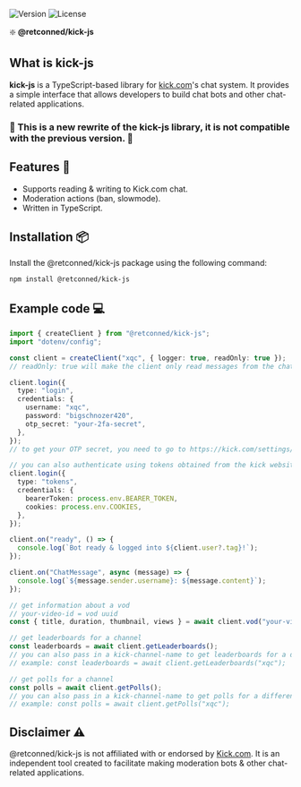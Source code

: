 ![Version](https://img.shields.io/npm/v/@retconned/kick-js?label=Version)
![License](https://img.shields.io/npm/l/@retconned/kick-js?label=License)

❇️ **@retconned/kick-js**

## **What is kick-js**

**kick-js** is a TypeScript-based library for [kick.com](https://kick.com)'s chat system. It provides a simple interface that allows developers to build chat bots and other chat-related applications.

### :construction: This is a new rewrite of the kick-js library, it is not compatible with the previous version. :construction:

## Features :rocket:

- Supports reading & writing to Kick.com chat.
- Moderation actions (ban, slowmode).
- Written in TypeScript.

## Installation :package:

Install the @retconned/kick-js package using the following command:

```sh
npm install @retconned/kick-js
```

## Example code :computer:

```ts
import { createClient } from "@retconned/kick-js";
import "dotenv/config";

const client = createClient("xqc", { logger: true, readOnly: true });
// readOnly: true will make the client only read messages from the chat, and disable all other authenticated actions.

client.login({
  type: "login",
  credentials: {
    username: "xqc",
    password: "bigschnozer420",
    otp_secret: "your-2fa-secret",
  },
});
// to get your OTP secret, you need to go to https://kick.com/settings/security and enable Two-Factor Authentication and copy the secret from there

// you can also authenticate using tokens obtained from the kick website directly by switching the type to 'tokens'
client.login({
  type: "tokens",
  credentials: {
    bearerToken: process.env.BEARER_TOKEN,
    cookies: process.env.COOKIES,
  },
});

client.on("ready", () => {
  console.log(`Bot ready & logged into ${client.user?.tag}!`);
});

client.on("ChatMessage", async (message) => {
  console.log(`${message.sender.username}: ${message.content}`);
});

// get information about a vod
// your-video-id = vod uuid
const { title, duration, thumbnail, views } = await client.vod("your-video-id");

// get leaderboards for a channel
const leaderboards = await client.getLeaderboards();
// you can also pass in a kick-channel-name to get leaderboards for a different channel
// example: const leaderboards = await client.getLeaderboards("xqc");

// get polls for a channel
const polls = await client.getPolls();
// you can also pass in a kick-channel-name to get polls for a different channel
// example: const polls = await client.getPolls("xqc");
```

## Disclaimer :warning:

@retconned/kick-js is not affiliated with or endorsed by [Kick.com](https://kick.com). It is an independent tool created to facilitate making moderation bots & other chat-related applications.
